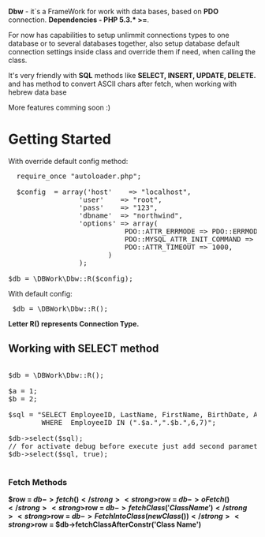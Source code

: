 <strong>Dbw</strong> - it`s a FrameWork for work with data bases, based on <strong>PDO</strong> connection.
<strong>Dependencies - PHP 5.3.* >=</strong>.

For now has capabilities to setup unlimmit connections types to one database or to several databases together, also 
setup database default connection settings inside class and override them if need, when calling the class.  

 It's very friendly with <strong>SQL</strong> methods like <strong>SELECT, INSERT, UPDATE, DELETE.</strong> and has method to convert ASCII chars after fetch, when working with hebrew data base

More features comming soon :)

<div style="align:center;font-weight:bold;"><h1>Getting Started</h1></div>

With override default config method:

<pre>
  require_once "autoloader.php";
  
  $config  = array('host'    => "localhost",
                 'user'    => "root",
                 'pass'    => "123",
                 'dbname'  => "northwind",
                 'options' => array(
                            PDO::ATTR_ERRMODE => PDO::ERRMODE_EXCEPTION,
                            PDO::MYSQL_ATTR_INIT_COMMAND => "SET NAMES utf8",
                            PDO::ATTR_TIMEOUT => 1000,
                        )
                 );

$db = \DBWork\Dbw::R($config);
</pre>

With default config: 
<pre>
 $db = \DBWork\Dbw::R();
</pre>


<strong>Letter R() represents Connection Type.</strong>


<h2>Working with SELECT method</h2>

<pre>

$db = \DBWork\Dbw::R();

$a = 1;
$b = 2;

$sql = "SELECT EmployeeID, LastName, FirstName, BirthDate, Address, City, Region FROM `Employees` 
        WHERE  EmployeeID IN (".$a.",".$b.",6,7)";

$db->select($sql);
// for activate debug before execute just add second parameter <strong>true</strong>
$db->select($sql, true);

</pre>
<h3>Fetch Methods </h3>

<!-- For While Loops -->
<strong>$row = $db->fetch()</strong>
<strong>$row = $db->oFetch()</strong>
<strong>$row = $db->fetchClass('Class Name')</strong>
<strong>$row = $db->FetchIntoClass(new Class())</strong>
<strong>$row = $db->fetchClassAfterConstr('Class Name')</strong>

<!-- Fetch All Without While Loops -->

